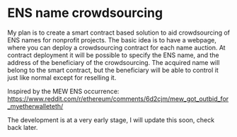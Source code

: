 # ENS name crowdsourcing

My plan is to create a smart contract based solution to aid crowdsourcing of ENS names for nonprofit projects.
The basic idea is to have a webpage, where you can deploy a crowdsourcing contract for each name auction.
At contract deployment it will be possible to specify the ENS name, and the address of the beneficiary of the crowdsourcing.
The acquired name will belong to the smart contract, but the beneficiary will be able to control it just like normal except for reselling it.

Inspired by the MEW ENS occurrence: https://www.reddit.com/r/ethereum/comments/6d2cjm/mew_got_outbid_for_myetherwalleteth/

The development is at a very early stage, I will update this soon, check back later.
